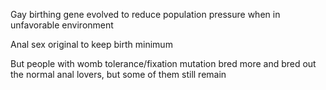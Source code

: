 Gay birthing gene evolved to reduce population pressure when in unfavorable environment

Anal sex original to keep birth minimum

But people with womb tolerance/fixation mutation bred more and bred out the normal anal lovers, but some of them still remain